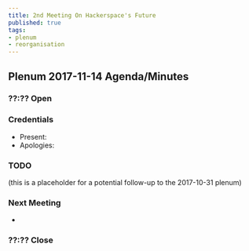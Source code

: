 ```yaml
---
title: 2nd Meeting On Hackerspace's Future
published: true
tags:
- plenum
- reorganisation
---
```


## Plenum 2017-11-14 Agenda/Minutes

### ??:?? Open

### Credentials
- Present:
- Apologies:

### TODO
(this is a placeholder for a potential follow-up to the 2017-10-31 plenum)

### Next Meeting
-

### ??:?? Close
